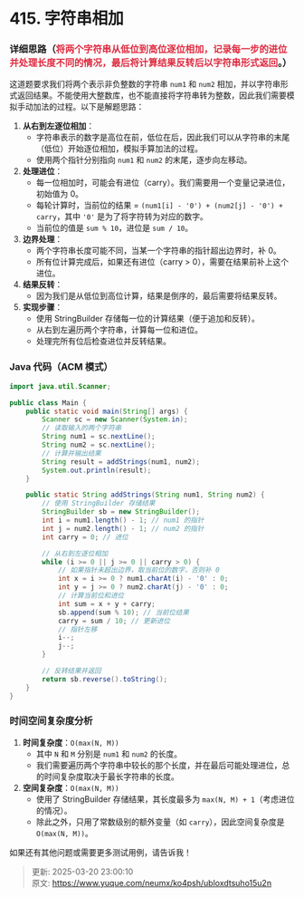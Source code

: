 # 415. 字符串相加

### 详细思路（<font style="color:#DF2A3F;">将两个字符串从低位到高位逐位相加，记录每一步的进位并处理长度不同的情况，最后将计算结果反转后以字符串形式返回</font>。）
这道题要求我们将两个表示非负整数的字符串 `num1` 和 `num2` 相加，并以字符串形式返回结果。不能使用大整数库，也不能直接将字符串转为整数，因此我们需要模拟手动加法的过程。以下是解题思路：

1. **从右到左逐位相加**：
    - 字符串表示的数字是高位在前，低位在后，因此我们可以从字符串的末尾（低位）开始逐位相加，模拟手算加法的过程。
    - 使用两个指针分别指向 `num1` 和 `num2` 的末尾，逐步向左移动。
2. **处理进位**：
    - 每一位相加时，可能会有进位（carry）。我们需要用一个变量记录进位，初始值为 0。
    - 每轮计算时，当前位的结果 = `(num1[i] - '0') + (num2[j] - '0') + carry`，其中 `'0'` 是为了将字符转为对应的数字。
    - 当前位的值是 `sum % 10`，进位是 `sum / 10`。
3. **边界处理**：
    - 两个字符串长度可能不同，当某一个字符串的指针超出边界时，补 0。
    - 所有位计算完成后，如果还有进位（carry > 0），需要在结果前补上这个进位。
4. **结果反转**：
    - 因为我们是从低位到高位计算，结果是倒序的，最后需要将结果反转。
5. **实现步骤**：
    - 使用 StringBuilder 存储每一位的计算结果（便于追加和反转）。
    - 从右到左遍历两个字符串，计算每一位和进位。
    - 处理完所有位后检查进位并反转结果。

### Java 代码（ACM 模式）
```java
import java.util.Scanner;

public class Main {
    public static void main(String[] args) {
        Scanner sc = new Scanner(System.in);
        // 读取输入的两个字符串
        String num1 = sc.nextLine();
        String num2 = sc.nextLine();
        // 计算并输出结果
        String result = addStrings(num1, num2);
        System.out.println(result);
    }

    public static String addStrings(String num1, String num2) {
        // 使用 StringBuilder 存储结果
        StringBuilder sb = new StringBuilder();
        int i = num1.length() - 1; // num1 的指针
        int j = num2.length() - 1; // num2 的指针
        int carry = 0; // 进位

        // 从右到左逐位相加
        while (i >= 0 || j >= 0 || carry > 0) {
            // 如果指针未超出边界，取当前位的数字，否则补 0
            int x = i >= 0 ? num1.charAt(i) - '0' : 0;
            int y = j >= 0 ? num2.charAt(j) - '0' : 0;
            // 计算当前位和进位
            int sum = x + y + carry;
            sb.append(sum % 10); // 当前位结果
            carry = sum / 10; // 更新进位
            // 指针左移
            i--;
            j--;
        }

        // 反转结果并返回
        return sb.reverse().toString();
    }
}
```

### 时间空间复杂度分析
1. **时间复杂度**：`O(max(N, M))`
    - 其中 `N` 和 `M` 分别是 `num1` 和 `num2` 的长度。
    - 我们需要遍历两个字符串中较长的那个长度，并在最后可能处理进位，总的时间复杂度取决于最长字符串的长度。
2. **空间复杂度**：`O(max(N, M))`
    - 使用了 StringBuilder 存储结果，其长度最多为 `max(N, M) + 1`（考虑进位的情况）。
    - 除此之外，只用了常数级别的额外变量（如 `carry`），因此空间复杂度是 `O(max(N, M))`。

如果还有其他问题或需要更多测试用例，请告诉我！



> 更新: 2025-03-20 23:00:10  
> 原文: <https://www.yuque.com/neumx/ko4psh/ubloxdtsuho15u2n>